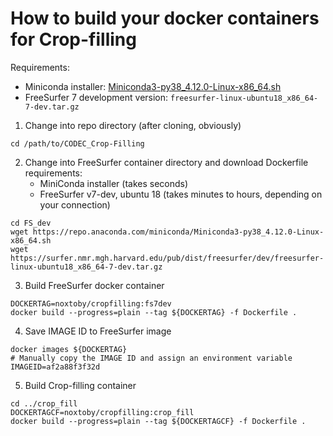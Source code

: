 # How to build your docker containers for Crop-filling

Requirements:

- Miniconda installer: [Miniconda3-py38_4.12.0-Linux-x86_64.sh](https://repo.anaconda.com/miniconda/Miniconda3-py38_4.12.0-Linux-x86_64.sh)
- FreeSurfer 7 development version: `freesurfer-linux-ubuntu18_x86_64-7-dev.tar.gz`

1. Change into repo directory (after cloning, obviously)
```
cd /path/to/CODEC_Crop-Filling
```

2. Change into FreeSurfer container directory and download Dockerfile requirements:
   - MiniConda installer (takes seconds)
   - FreeSurfer v7-dev, ubuntu 18 (takes minutes to hours, depending on your connection)
```
cd FS_dev
wget https://repo.anaconda.com/miniconda/Miniconda3-py38_4.12.0-Linux-x86_64.sh
wget https://surfer.nmr.mgh.harvard.edu/pub/dist/freesurfer/dev/freesurfer-linux-ubuntu18_x86_64-7-dev.tar.gz
```

3. Build FreeSurfer docker container
```
DOCKERTAG=noxtoby/cropfilling:fs7dev
docker build --progress=plain --tag ${DOCKERTAG} -f Dockerfile .
```

4. Save IMAGE ID to FreeSurfer image
```
docker images ${DOCKERTAG}
# Manually copy the IMAGE ID and assign an environment variable
IMAGEID=af2a88f3f32d
```

5. Build Crop-filling container
```
cd ../crop_fill
DOCKERTAGCF=noxtoby/cropfilling:crop_fill
docker build --progress=plain --tag ${DOCKERTAGCF} -f Dockerfile .
```
